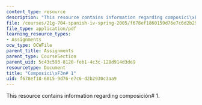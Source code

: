 ```yaml
---
content_type: resource
description: "This resource contains information regarding composici\xF3n# 1."
file: /courses/21g-704-spanish-iv-spring-2005/f678ef1860159d76e7c6d2b2930c3aa9_MIT21G_704S05_composition1.pdf
file_type: application/pdf
learning_resource_types:
- Assignments
ocw_type: OCWFile
parent_title: Assignments
parent_type: CourseSection
parent_uid: 5c43c593-8120-feb1-4c3c-128d914d3de9
resourcetype: Document
title: "Composici\xF3n# 1"
uid: f678ef18-6015-9d76-e7c6-d2b2930c3aa9
---
```

This resource contains information regarding composición# 1.

